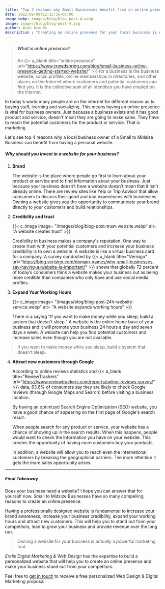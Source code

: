 ```yaml
---
title: "Top 4 reasons why Small Businesses benefit from an online presence - Erelis Digital"
date: 2022-09-09T12:15:36+06:00
image_webp: images/blog/blog-post-4.webp
image: images/blog/blog-post-4.jpg
author: Alan Arends
description : "Creating an online presence for your local business is essential to reach out for customers and make your business stand out from your competitors. Find 4 reasons why?"
---
```


> ##### What is online presence?
>
> An {{< a_blank title="online presence" url="https://www.crowdspring.com/blog/small-business-online-presence-getting-started-website/" >}} for a business is the business website, social profiles, online memberships in directories, and other places on the Internet where customers and potential customers can find you. It is the collective sum of all identities you have created on the Internet.

In today's world many people are on the internet for different reason as to buying stuff, learning and socializing. This means having an online presence is vital for business owners.
Just because a business exists and it has good product and service, doesn't mean they are going to make sales. They have to reach the potential customers for the product or service. That is marketing.

Let's see top 4 reasons why a local business owner of a Small to Midsize Business can benefit from having a personal website.

##### Why should you invest in a website for your business?

1. **Brand**

    The website is the place where people go first to learn about your product or service and to find information about your business. Just because your business doesn’t have a website doesn’t mean that it isn’t already online. There are review sites like Yelp or Trip Advisor that allow consumers to discuss their good and bad experiences with businesses. Owning a website gives you the opportunity to communicate your brand directly to your customers and build relationships.

2. **Credibility and trust**

    {{< c_image image= "/images/blog/blog-post-trust-website.webp" alt= "A website creates trust" >}}

    Credibility in business makes a company's reputation. One way to create trust with your potential customers and increase your business credibility is to own a website. A website is like a virtual business card for a company.
    A survey conducted by {{< a_blank title="Verisign" url="https://blog.verisign.com/domain-names/why-small-businesses-say-having-a-website-is-important/" >}} shows that globally 72 percent of today’s consumers think a website makes your business out as being more credible than companies who only have and use social media profiles.

3. **Expand Your Working Hours**

    {{< c_image image= "/images/blog/blog-post-24h-website-service.webp" alt= "A website expands working hours" >}}

    There is a saying "If you want to make money while you sleep, build a system that doesn't sleep." A website is the online home base of your business and it will promote your business 24 hours a day and seven days a week. A website can help you find potential customers and increase sales even though you are not available.

> If you want to make money while you sleep, build a system that doesn't sleep.

4. **Attract new customers through Google**

    According to online reviews statistics and {{< a_blank title="ReviewTrackers" url="https://www.reviewtrackers.com/reports/online-reviews-survey/" >}} data, 63.6% of consumers say they are likely to check Google reviews (through Google Maps and Search) before visiting a business location.

    By having an optimized Search Engine Optimization (SEO) website, you have a good chance of appearing on the first page of Google's search result.

    When people search for any product or service, your website has a chance of showing up in the search results. When this happens, people would want to check the information you have on your website. This creates the opportunity of having more customers buy your products.

    In addition, a website will allow you to reach even the international customers by breaking the geographical barriers. The more attention it gets the more sales opportunity arises.

---
##### Final Takeaway

Does your business need a website? I hope you can answer that for yourself now.
Small to Midsize Businesses have so many compelling reasons to create an online presence.

Having a professionally designed website is fundamental to increase your brand awareness, increase your business credibility, expand your working hours and attract new customers. This will help you to stand out from your competitors, lead to grow your business and provide revenue over the long run.

> Owning a website for your business is actually a powerful marketing tool.

*Erelis Digital Marketing & Web Design* has the expertise to build a personalized website that will help you to create an online presence and make your business stand out from your competitors.

Feel free to [get in touch](https://www.erelisdigital.com/#contact) to receive a free personalized Web Design & Digital Marketing proposal.
